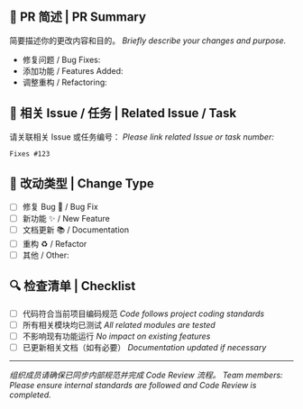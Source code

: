 ## 🧩 PR 简述 | PR Summary

简要描述你的更改内容和目的。
*Briefly describe your changes and purpose.*

- 修复问题 / Bug Fixes:
- 添加功能 / Features Added:
- 调整重构 / Refactoring:

## 🧪 相关 Issue / 任务 | Related Issue / Task

请关联相关 Issue 或任务编号：
*Please link related Issue or task number:*

```text
Fixes #123
```

## 🧱 改动类型 | Change Type

- [ ] 修复 Bug 🐞 / Bug Fix
- [ ] 新功能 ✨ / New Feature
- [ ] 文档更新 📚 / Documentation
- [ ] 重构 ♻️ / Refactor
- [ ] 其他 / Other:

## 🔍 检查清单 | Checklist

- [ ] 代码符合当前项目编码规范
  *Code follows project coding standards*
- [ ] 所有相关模块均已测试
  *All related modules are tested*
- [ ] 不影响现有功能运行
  *No impact on existing features*
- [ ] 已更新相关文档（如有必要）
  *Documentation updated if necessary*

---

_组织成员请确保已同步内部规范并完成 Code Review 流程。_
*Team members: Please ensure internal standards are followed and Code Review is
completed.*

